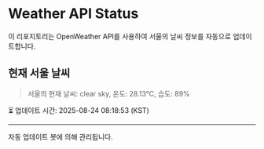 
# Weather API Status

이 리포지토리는 OpenWeather API를 사용하여 서울의 날씨 정보를 자동으로 업데이트합니다.

## 현재 서울 날씨
> 서울의 현재 날씨: clear sky, 온도: 28.13°C, 습도: 89%

⏳ 업데이트 시간: 2025-08-24 08:18:53 (KST)

---
자동 업데이트 봇에 의해 관리됩니다.

